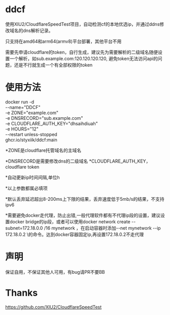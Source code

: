 # ddcf

使用XIU2/CloudflareSpeedTest项目，自动检测cf的本地优选ip，并通过ddns修改域名的dns解析记录。

只支持在amd64和arm64(armv8)平台部署，其他平台不用

需要先申请cloudflare的token，自行生成，建议先为需要解析的二级域名随便设置一个解析，如sub.example.com:120.120.120.120, 避免token无法访问api的问题，还是不行就生成一个有全部权限的token


# 使用方法

docker run -d \
  --name="DDCF" \
  -e ZONE="example.com" \
  -e DNSRECORD="sub.example.com" \
  -e CLOUDFLARE_AUTH_KEY="dhsaihdiuah" \
  -e HOURS="12" \
  --restart unless-stopped \
  ghcr.io/styxiik/ddcf:main
  
*ZONE是cloudflare托管域名的主域名


*DNSRECORD是需要修改dns的二级域名
*CLOUDFLARE_AUTH_KEY，cloudflare token

*自动更新ip时间间隔,单位h

*以上参数都属必填项

*默认丢弃延迟超出8-200ms上下限的结果，丢弃速度低于5mb/s的结果，不支持ipv6

*需要避免docker走代理，防止出错,一般代理软件都有不代理ip段的设置，建议设置docker bridge的ip段，或者可以使用docker network create --subnet=172.18.0.0 /16 mynetwork ，在启动容器时添加--net mynetwork --ip 172.18.0.2 \的命令。达到docker容器固定ip,再设置172.18.0.2不走代理

# 声明
保证自用，不保证其他人可用，有bug请PR不要BB


# Thanks
https://github.com/XIU2/CloudflareSpeedTest
